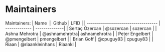 # Maintainers

Maintainers:
| Name                                |  Github       | LFID          |
| ----------------------------------- | ------------- | --------------|
| Sertaç Özercan                      | @sozercan     | sozercan      |
| Ashna Mehrotra                      | @ashnamehrotra| ashnamehrotra |
| Peter Engelbert                     | @pmengelbert  | pmengelbert   |
| Brian Goff                          | @cpuguy83     | cpuguy83      |
| Riaan | @riaankleinhans | Riaankl |
